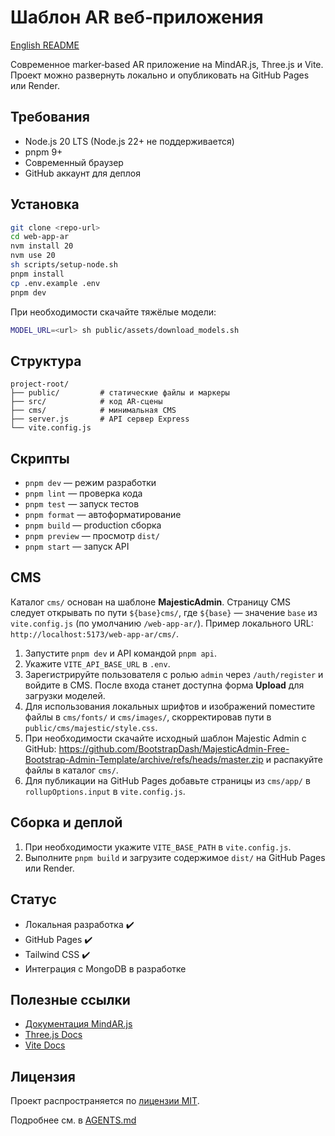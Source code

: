 # Шаблон AR веб‑приложения

[English README](./README.en.md)

Современное marker‑based AR приложение на MindAR.js, Three.js и Vite. Проект можно развернуть локально и опубликовать на GitHub Pages или Render.

## Требования

- Node.js 20 LTS (Node.js 22+ не поддерживается)
- pnpm 9+
- Современный браузер
- GitHub аккаунт для деплоя

## Установка

```bash
git clone <repo-url>
cd web-app-ar
nvm install 20
nvm use 20
sh scripts/setup-node.sh
pnpm install
cp .env.example .env
pnpm dev
```

При необходимости скачайте тяжёлые модели:

```bash
MODEL_URL=<url> sh public/assets/download_models.sh
```

## Структура

```plaintext
project-root/
├── public/         # статические файлы и маркеры
├── src/            # код AR‑сцены
├── cms/            # минимальная CMS
├── server.js       # API сервер Express
└── vite.config.js
```

## Скрипты

- `pnpm dev` — режим разработки
- `pnpm lint` — проверка кода
- `pnpm test` — запуск тестов
- `pnpm format` — автоформатирование
- `pnpm build` — production сборка
- `pnpm preview` — просмотр `dist/`
- `pnpm start` — запуск API

## CMS

Каталог `cms/` основан на шаблоне **MajesticAdmin**. Страницу CMS следует
открывать по пути `${base}cms/`, где `${base}` — значение `base` из
`vite.config.js` (по умолчанию `/web-app-ar/`). Пример локального URL:
`http://localhost:5173/web-app-ar/cms/`.

1. Запустите `pnpm dev` и API командой `pnpm api`.
2. Укажите `VITE_API_BASE_URL` в `.env`.
3. Зарегистрируйте пользователя с ролью `admin` через `/auth/register` и
   войдите в CMS. После входа станет доступна форма **Upload** для загрузки
   моделей.
4. Для использования локальных шрифтов и изображений поместите файлы в
   `cms/fonts/` и `cms/images/`, скорректировав пути в
   `public/cms/majestic/style.css`.
5. При необходимости скачайте исходный шаблон Majestic Admin с GitHub:
   <https://github.com/BootstrapDash/MajesticAdmin-Free-Bootstrap-Admin-Template/archive/refs/heads/master.zip>
   и распакуйте файлы в каталог `cms/`.
6. Для публикации на GitHub Pages добавьте страницы из `cms/app/` в
   `rollupOptions.input` в `vite.config.js`.

## Сборка и деплой

1. При необходимости укажите `VITE_BASE_PATH` в `vite.config.js`.
2. Выполните `pnpm build` и загрузите содержимое `dist/` на GitHub Pages или Render.

## Статус

- Локальная разработка ✔️
- GitHub Pages ✔️
- Tailwind CSS ✔️
- Интеграция с MongoDB в разработке

## Полезные ссылки

- [Документация MindAR.js](https://hiukim.github.io/mind-ar-js-doc/)
- [Three.js Docs](https://threejs.org/docs/)
- [Vite Docs](https://vitejs.dev/guide/)

## Лицензия

Проект распространяется по [лицензии MIT](./LICENSE).

Подробнее см. в [AGENTS.md](./AGENTS.md)
